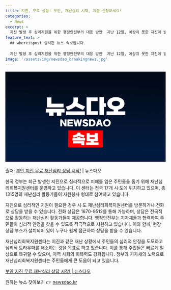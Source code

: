 ```yaml
---
title: 지진, 무료 상담! 부안, 재난심리 시작, 지금 신청하세요!
categories:
  - News
excerpt: >
  지진 발생 후 심리지원을 위한 행정안전부의 대응 방안  지난 12일, 예상치 못한 지진이 발생하여 많은 주민…
feature_text: >
  ## whereispost 실시간 뉴스 속보입니다.

  지진 발생 후 심리지원을 위한 행정안전부의 대응 방안  지난 12일, 예상치 못한 지진이 발생하여 많은 주민…
image: '/assets/img/newsdao_breakingnews.jpg'
---
```


![뉴스다오 속보](/assets/img/newsdao_breakingnews.jpg)

<p>출처: <a href="https://newsdao.kr/4230" rel="dofollow">부안 지진 무료 재난심리 상담 시작!</a> | 뉴스다오</p>

한국 정부는 최근 발생한 지진으로 심리적으로 피해를 입은 주민들을 돕기 위해 재난심리회복지원센터를 운영하고 있습니다. 이 센터는 전국 17개 시·도에 위치하고 있으며, 총 1315명의 재난심리 활동가들이 자원봉사 형태로 참여하고 있습니다. 

지진으로 심리적인 지원이 필요한 경우 시·도 재난심리회복지원센터를 방문하거나 전화로 상담을 받을 수 있습니다. 전화 상담은 1670-9512를 통해 가능하며, 상담은 전국적으로 활동하는 재난심리 활동가들이 제공합니다. 행정안전부는 지자체들과 협력하여 주민들이 심리적 안정을 찾을 수 있도록 적극적으로 지원하고 있습니다. 이와 함께, 현장 상담 부스가 설치되어 있어 누구나 쉽게 접근하여 상담을 받을 수 있습니다.

재난심리회복지원센터는 지진과 같은 재난 상황에서 주민들의 심리적 안정을 도모하고 심리적 트라우마를 해소하는 것을 목표로 하고 있습니다. 이를 통해 주민들은 빠르게 일상으로 복귀할 수 있으며, 지역 사회의 회복력도 강화됩니다. 정부와 지자체의 노력으로 재난심리회복지원센터는 주민들에게 큰 도움이 되고 있습니다.

[부안 지진 무료 재난심리 상담 시작! | 뉴스다오](https://newsdao.kr/4230) 

원하는 뉴스 찾아보기 👉 <a href="https://newsdao.kr" rel="dofollow">newsdao.kr</a>


